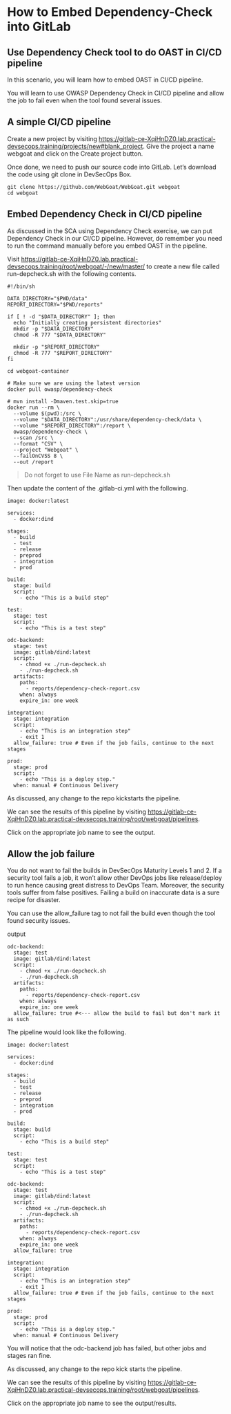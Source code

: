 How to Embed Dependency-Check into GitLab
================================

Use Dependency Check tool to do OAST in CI/CD pipeline
----------

In this scenario, you will learn how to embed OAST in CI/CD pipeline.

You will learn to use OWASP Dependency Check in CI/CD pipeline and allow the job to fail even when the tool found several issues.

A simple CI/CD pipeline
----------
Create a new project by visiting https://gitlab-ce-XqiHnDZ0.lab.practical-devsecops.training/projects/new#blank_project. Give the project a name webgoat and click on the Create project button.

Once done, we need to push our source code into GitLab. Let’s download the code using git clone in DevSecOps Box.

```
git clone https://github.com/WebGoat/WebGoat.git webgoat
cd webgoat
```

Embed Dependency Check in CI/CD pipeline
----------------------------------------------------------------

As discussed in the SCA using Dependency Check exercise, we can put Dependency Check in our CI/CD pipeline. However, do remember you need to run the command manually before you embed OAST in the pipeline.

Visit https://gitlab-ce-XqiHnDZ0.lab.practical-devsecops.training/root/webgoat/-/new/master/ to create a new file called run-depcheck.sh with the following contents.

```
#!/bin/sh

DATA_DIRECTORY="$PWD/data"
REPORT_DIRECTORY="$PWD/reports"

if [ ! -d "$DATA_DIRECTORY" ]; then
  echo "Initially creating persistent directories"
  mkdir -p "$DATA_DIRECTORY"
  chmod -R 777 "$DATA_DIRECTORY"

  mkdir -p "$REPORT_DIRECTORY"
  chmod -R 777 "$REPORT_DIRECTORY"
fi

cd webgoat-container

# Make sure we are using the latest version
docker pull owasp/dependency-check

# mvn install -Dmaven.test.skip=true
docker run --rm \
  --volume $(pwd):/src \
  --volume "$DATA_DIRECTORY":/usr/share/dependency-check/data \
  --volume "$REPORT_DIRECTORY":/report \
  owasp/dependency-check \
  --scan /src \
  --format "CSV" \
  --project "Webgoat" \
  --failOnCVSS 8 \
  --out /report
```

>  Do not forget to use File Name as run-depcheck.sh

Then update the content of the .gitlab-ci.yml with the following.

```
image: docker:latest

services:
  - docker:dind

stages:
  - build
  - test
  - release
  - preprod
  - integration
  - prod

build:
  stage: build
  script:
    - echo "This is a build step"

test:
  stage: test
  script:
    - echo "This is a test step"

odc-backend:
  stage: test
  image: gitlab/dind:latest
  script:
    - chmod +x ./run-depcheck.sh
    - ./run-depcheck.sh
  artifacts:
    paths:
      - reports/dependency-check-report.csv
    when: always
    expire_in: one week

integration:
  stage: integration
  script:
    - echo "This is an integration step"
    - exit 1
  allow_failure: true # Even if the job fails, continue to the next stages

prod:
  stage: prod
  script:
    - echo "This is a deploy step."
  when: manual # Continuous Delivery
```


As discussed, any change to the repo kickstarts the pipeline.

We can see the results of this pipeline by visiting https://gitlab-ce-XqiHnDZ0.lab.practical-devsecops.training/root/webgoat/pipelines.

Click on the appropriate job name to see the output.

Allow the job failure
----------

You do not want to fail the builds in DevSecOps Maturity Levels 1 and 2. If a security tool fails a job, it won’t allow other DevOps jobs like release/deploy to run hence causing great distress to DevOps Team. Moreover, the security tools suffer from false positives. Failing a build on inaccurate data is a sure recipe for disaster.

You can use the allow_failure tag to not fail the build even though the tool found security issues.

output
```
odc-backend:
  stage: test
  image: gitlab/dind:latest
  script:
    - chmod +x ./run-depcheck.sh
    - ./run-depcheck.sh
  artifacts:
    paths:
      - reports/dependency-check-report.csv
    when: always
    expire_in: one week
  allow_failure: true #<--- allow the build to fail but don't mark it as such
```

The pipeline would look like the following.

```
image: docker:latest

services:
  - docker:dind

stages:
  - build
  - test
  - release
  - preprod
  - integration
  - prod

build:
  stage: build
  script:
    - echo "This is a build step"

test:
  stage: test
  script:
    - echo "This is a test step"

odc-backend:
  stage: test
  image: gitlab/dind:latest
  script:
    - chmod +x ./run-depcheck.sh
    - ./run-depcheck.sh
  artifacts:
    paths:
      - reports/dependency-check-report.csv
    when: always
    expire_in: one week
  allow_failure: true

integration:
  stage: integration
  script:
    - echo "This is an integration step"
    - exit 1
  allow_failure: true # Even if the job fails, continue to the next stages

prod:
  stage: prod
  script:
    - echo "This is a deploy step."
  when: manual # Continuous Delivery
```

You will notice that the odc-backend job has failed, but other jobs and stages ran fine.

As discussed, any change to the repo kick starts the pipeline.

We can see the results of this pipeline by visiting https://gitlab-ce-XqiHnDZ0.lab.practical-devsecops.training/root/webgoat/pipelines.

Click on the appropriate job name to see the output/results.